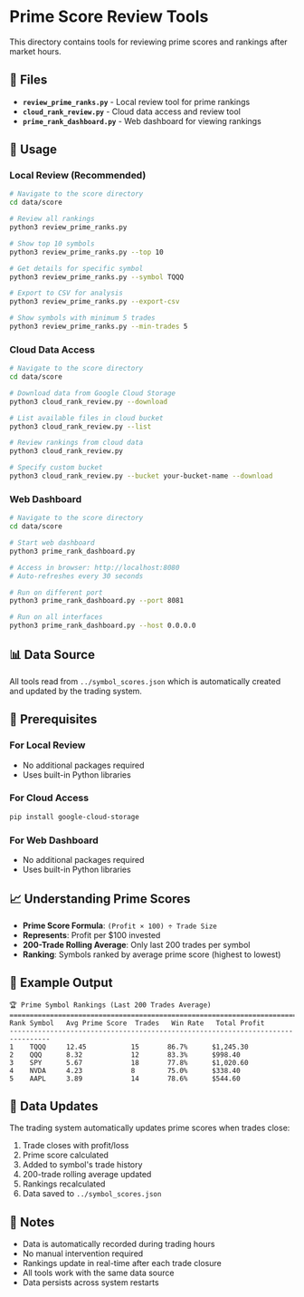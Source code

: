 # Prime Score Review Tools

This directory contains tools for reviewing prime scores and rankings after market hours.

## 📁 Files

- **`review_prime_ranks.py`** - Local review tool for prime rankings
- **`cloud_rank_review.py`** - Cloud data access and review tool
- **`prime_rank_dashboard.py`** - Web dashboard for viewing rankings

## 🚀 Usage

### Local Review (Recommended)

```bash
# Navigate to the score directory
cd data/score

# Review all rankings
python3 review_prime_ranks.py

# Show top 10 symbols
python3 review_prime_ranks.py --top 10

# Get details for specific symbol
python3 review_prime_ranks.py --symbol TQQQ

# Export to CSV for analysis
python3 review_prime_ranks.py --export-csv

# Show symbols with minimum 5 trades
python3 review_prime_ranks.py --min-trades 5
```

### Cloud Data Access

```bash
# Navigate to the score directory
cd data/score

# Download data from Google Cloud Storage
python3 cloud_rank_review.py --download

# List available files in cloud bucket
python3 cloud_rank_review.py --list

# Review rankings from cloud data
python3 cloud_rank_review.py

# Specify custom bucket
python3 cloud_rank_review.py --bucket your-bucket-name --download
```

### Web Dashboard

```bash
# Navigate to the score directory
cd data/score

# Start web dashboard
python3 prime_rank_dashboard.py

# Access in browser: http://localhost:8080
# Auto-refreshes every 30 seconds

# Run on different port
python3 prime_rank_dashboard.py --port 8081

# Run on all interfaces
python3 prime_rank_dashboard.py --host 0.0.0.0
```

## 📊 Data Source

All tools read from `../symbol_scores.json` which is automatically created and updated by the trading system.

## 🔧 Prerequisites

### For Local Review
- No additional packages required
- Uses built-in Python libraries

### For Cloud Access
```bash
pip install google-cloud-storage
```

### For Web Dashboard
- No additional packages required
- Uses built-in Python libraries

## 📈 Understanding Prime Scores

- **Prime Score Formula**: `(Profit × 100) ÷ Trade Size`
- **Represents**: Profit per $100 invested
- **200-Trade Rolling Average**: Only last 200 trades per symbol
- **Ranking**: Symbols ranked by average prime score (highest to lowest)

## 🎯 Example Output

```
🏆 Prime Symbol Rankings (Last 200 Trades Average)
================================================================================
Rank Symbol   Avg Prime Score  Trades   Win Rate   Total Profit
--------------------------------------------------------------------------------
1    TQQQ     12.45           15       86.7%      $1,245.30
2    QQQ      8.32            12       83.3%      $998.40
3    SPY      5.67            18       77.8%      $1,020.60
4    NVDA     4.23            8        75.0%      $338.40
5    AAPL     3.89            14       78.6%      $544.60
```

## 🔄 Data Updates

The trading system automatically updates prime scores when trades close:
1. Trade closes with profit/loss
2. Prime score calculated
3. Added to symbol's trade history
4. 200-trade rolling average updated
5. Rankings recalculated
6. Data saved to `../symbol_scores.json`

## 📝 Notes

- Data is automatically recorded during trading hours
- No manual intervention required
- Rankings update in real-time after each trade closure
- All tools work with the same data source
- Data persists across system restarts
